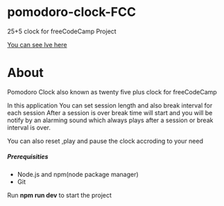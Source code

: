 # pomodoro-clock-FCC
25+5 clock for freeCodeCamp Project

[You can see lve here](https://cool-liger-bd2d1c.netlify.app/)

# About

Pomodoro Clock also known as twenty five plus clock for freeCodeCamp 

In this application You can set session length and also break interval for each session 
After a session is over break time will start and you will be notify by an alarming sound which 
always plays after a session or break interval is over.

You can also reset ,play and pause the clock accroding to your need

##### Prerequisities
+ Node.js and npm(node package manager)
+ Git

Run **npm run dev** to start the project
